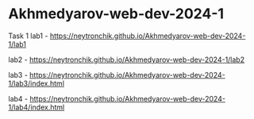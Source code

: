 # Akhmedyarov-web-dev-2024-1
Task 1
lab1 - https://neytronchik.github.io/Akhmedyarov-web-dev-2024-1/lab1

lab2 - https://neytronchik.github.io/Akhmedyarov-web-dev-2024-1/lab2

lab3 - https://neytronchik.github.io/Akhmedyarov-web-dev-2024-1/lab3/index.html

lab4 - https://neytronchik.github.io/Akhmedyarov-web-dev-2024-1/lab4/index.html
